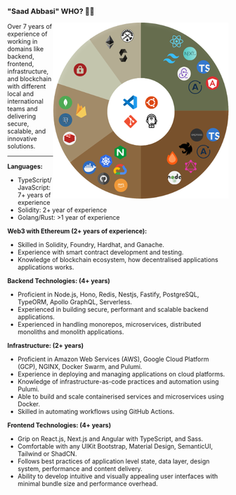 ### "Saad Abbasi" WHO? 🤔💭

<div>
<div align="left">

<img src="./assets/stackbreakdown-t.png"  align="right" alt="Tech Stack" width="400" height="400"></img>

Over 7 years of experience of working in domains like backend, frontend, infrastructure, and blockchain with different local and international teams and delivering secure, scalable, and innovative solutions. 

---

<b>Languages: </b>
 - TypeScript/JavaScript: 7+ years of experience
 - Solidity: 2+ year of experience
 - Golang/Rust: >1 year of experience

<b>Web3 with Ethereum (2+ years of experience):</b>
- Skilled in Solidity, Foundry, Hardhat, and Ganache.
- Experience with smart contract development and testing.
- Knowledge of blockchain ecosystem, how decentralised applications applications works. 


<b>Backend Technologies: (4+ years)</b>
- Proficient in Node.js, Hono, Redis, Nestjs, Fastify, PostgreSQL, TypeORM, Apollo GraphQL, Serverless.
- Experienced in building secure, performant and scalable backend applications.
- Experienced in handling monorepos, microservices, distributed monoliths and monolith applications. 

<b>Infrastructure: (2+ years)</b>
- Proficient in Amazon Web Services (AWS), Google Cloud Platform (GCP), NGINX, Docker Swarm, and Pulumi.
- Experience in deploying and managing applications on cloud platforms.
- Knowledge of infrastructure-as-code practices and automation using Pulumi.
- Able to build and scale containerised services and microservices using Docker.
- Skilled in automating workflows using GitHub Actions.

<b>Frontend Technologies: (4+ years)</b>
- Grip on React.js, Next.js and Angular with TypeScript, and Sass.
- Comfortable with any UIKit Bootstrap, Material Design, SemanticUI, Tailwind or ShadCN.
- Follows best practices of application level state, data layer, design system, performance and content delivery.
- Ability to develop intuitive and visually appealing user interfaces with minimal bundle size and performance overhead.

</div>
</div>